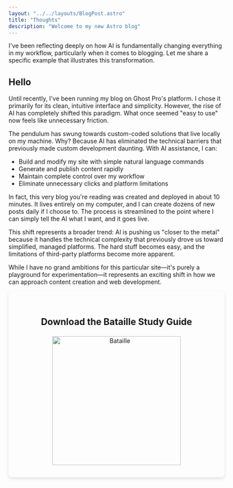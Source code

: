 ```yaml
---
layout: "../../layouts/BlogPost.astro"
title: "Thoughts"
description: "Welcome to my new Astro blog"
--- 
```



I've been reflecting deeply on how AI is fundamentally changing everything in my workflow, particularly when it comes to blogging. Let me share a specific example that illustrates this transformation.

## Hello

Until recently, I've been running my blog on Ghost Pro's platform. I chose it primarily for its clean, intuitive interface and simplicity. However, the rise of AI has completely shifted this paradigm. What once seemed "easy to use" now feels like unnecessary friction.

The pendulum has swung towards custom-coded solutions that live locally on my machine. Why? Because AI has eliminated the technical barriers that previously made custom development daunting. With AI assistance, I can:

- Build and modify my site with simple natural language commands
- Generate and publish content rapidly
- Maintain complete control over my workflow
- Eliminate unnecessary clicks and platform limitations

In fact, this very blog you're reading was created and deployed in about 10 minutes. It lives entirely on my computer, and I can create dozens of new posts daily if I choose to. The process is streamlined to the point where I can simply tell the AI what I want, and it goes live.

This shift represents a broader trend: AI is pushing us "closer to the metal" because it handles the technical complexity that previously drove us toward simplified, managed platforms. The hard stuff becomes easy, and the limitations of third-party platforms become more apparent.

While I have no grand ambitions for this particular site—it's purely a playground for experimentation—it represents an exciting shift in how we can approach content creation and web development. 

<div style="box-shadow: 0 4px 8px rgba(0,0,0,0.1); padding: 2em; border-radius: 8px;">
  <h2 style="text-align: center; margin-bottom: 1em;">Download the Bataille Study Guide</h2>
  <center><Image src="/bataille.png" alt="Bataille" width="300" height="auto" /></center>
  <div data-o-lead-capture="1"
       data-form-uid="yW1y8OWB"
       data-mode="embed">
  </div>
</div>
<br><br>
<div data-o-email-list="1" 
     data-mode="embed" 
     data-email-list-uid="LmJ3w6QP"
     data-registration-field-configuration='[{"defaultValue":"","definition":{"SystemName":"Email"},"hidden":false}]'>
</div>
